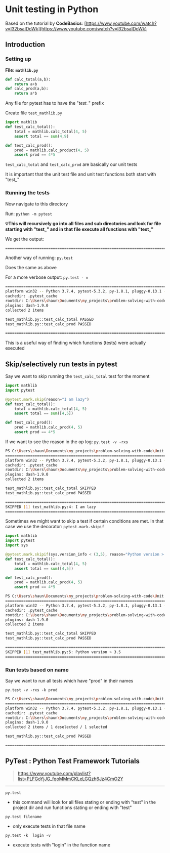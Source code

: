 # Unit testing in Python

Based on the tutorial by **CodeBasics**: [https://www.youtube.com/watch?v=l32bsaIDoWk](https://www.youtube.com/watch?v=l32bsaIDoWk)

## Introduction

### Setting up

**File: `mathlib.py`**

```python
def calc_total(a,b):
    return a+b
def calc_prod(a,b):
    return a*b
```

Any file for pytest has to have the "*test_*" prefix

Create file `test_mathlib.py`

```python
import mathlib
def test_calc_total():
    total = mathlib.calc_total(4, 5)
    assert total == sum(4,9)

def test_calc_prod():
    prod = mathlib.calc_product(4, 5)
    assert prod == 4*5
```

`test_calc_total` and `test_calc_prod` are basically our unit tests

It is important that the unit test file and unit test functions both start with "test_"

### Running the tests

Now navigate to this directory

Run: `python -m pytest`

**💡This will recursively go into all files and sub directories and look for file starting with "test_" and in that file execute all functions with "test_"**

We get the output:

```bash
====================================================================================== 2 passed in 0.93s ======================================================================================
```

Another way of running: `py.test`

Does the same as above

For a more verbose output: `py.test - v`

```bash
===================================================================================== test session starts ===================================================================================== 
platform win32 -- Python 3.7.4, pytest-5.3.2, py-1.8.1, pluggy-0.13.1 -- c:\users\shaun\appdata\local\programs\python\python37\python.exe
cachedir: .pytest_cache
rootdir: C:\Users\shaun\Documents\my_projects\problem-solving-with-code\Unit testing in Python
plugins: dash-1.9.0
collected 2 items                                                                                                                                                                               

test_mathlib.py::test_calc_total PASSED                                                                                                                                                  [ 50%] 
test_mathlib.py::test_calc_prod PASSED                                                                                                                                                   [100%] 

====================================================================================== 2 passed in 1.89s ======================================================================================
```

This is a useful way of finding which functions (tests) were actually executed

## Skip/selectively run tests in pytest

Say we want to skip running the `test_calc_total` test for the moment

```python
import mathlib
import pytest

@pytest.mark.skip(reason="I am lazy")
def test_calc_total():
    total = mathlib.calc_total(4, 5)
    assert total == sum([4,5])

def test_calc_prod():
    prod = mathlib.calc_prod(4, 5)
    assert prod == 4*5
```

If we want to see the reason in the op log: `py.test -v -rxs`

```bash
PS C:\Users\shaun\Documents\my_projects\problem-solving-with-code\Unit testing in Python> py.test -v -rxs
===================================================================================== test session starts ===================================================================================== 
platform win32 -- Python 3.7.4, pytest-5.3.2, py-1.8.1, pluggy-0.13.1 -- c:\users\shaun\appdata\local\programs\python\python37\python.exe
cachedir: .pytest_cache
rootdir: C:\Users\shaun\Documents\my_projects\problem-solving-with-code\Unit testing in Python
plugins: dash-1.9.0
collected 2 items                                                                                                                                                                               

test_mathlib.py::test_calc_total SKIPPED                                                                                                                                                 [ 50%] 
test_mathlib.py::test_calc_prod PASSED                                                                                                                                                   [100%] 

=================================================================================== short test summary info =================================================================================== 
SKIPPED [1] test_mathlib.py:4: I am lazy
================================================================================ 1 passed, 1 skipped in 2.07s =================================================================================
```

Sometimes we might want to skip a test if certain conditions are met. In that case we use the decorator: `pytest.mark.skipif`

```python
import mathlib
import pytest
import sys

@pytest.mark.skipif(sys.version_info < (3,5), reason="Python version > 3.5")
def test_calc_total():
    total = mathlib.calc_total(4, 5)
    assert total == sum([4,5])

def test_calc_prod():
    prod = mathlib.calc_prod(4, 5)
    assert prod == 4*5
```

```bash
PS C:\Users\shaun\Documents\my_projects\problem-solving-with-code\Unit testing in Python> py.test -v -rxs
===================================================================================== test session starts ===================================================================================== 
platform win32 -- Python 3.7.4, pytest-5.3.2, py-1.8.1, pluggy-0.13.1 -- c:\users\shaun\appdata\local\programs\python\python37\python.exe
cachedir: .pytest_cache
rootdir: C:\Users\shaun\Documents\my_projects\problem-solving-with-code\Unit testing in Python
plugins: dash-1.9.0
collected 2 items                                                                                                                                                                               

test_mathlib.py::test_calc_total SKIPPED                                                                                                                                                 [ 50%] 
test_mathlib.py::test_calc_prod PASSED                                                                                                                                                   [100%] 

=================================================================================== short test summary info =================================================================================== 
SKIPPED [1] test_mathlib.py:5: Python version > 3.5
================================================================================ 1 passed, 1 skipped in 1.90s =================================================================================
```

### Run tests based on name

Say we want to run all tests which have "prod" in their names

`py.test -v -rxs -k prod`

```bash
PS C:\Users\shaun\Documents\my_projects\problem-solving-with-code\Unit testing in Python>  py.test -v -rxs -k prod
===================================================================================== test session starts ===================================================================================== 
platform win32 -- Python 3.7.4, pytest-5.3.2, py-1.8.1, pluggy-0.13.1 -- c:\users\shaun\appdata\local\programs\python\python37\python.exe
cachedir: .pytest_cache
rootdir: C:\Users\shaun\Documents\my_projects\problem-solving-with-code\Unit testing in Python
plugins: dash-1.9.0
collected 2 items / 1 deselected / 1 selected                                                                                                                                                   

test_mathlib.py::test_calc_prod PASSED                                                                                                                                                   [100%] 

=============================================================================== 1 passed, 1 deselected in 1.32s ===============================================================================
```


## PyTest : Python Test Framework Tutorials

> https://www.youtube.com/playlist?list=PLFGoYjJG_fqoMMmCKLeLGQzh6Jz4CmO2Y

---


`py.test`

- this command will look for all files stating or ending with "test" in the project dir and run functions stating or ending with "test"

`py.test filename` 

- only execute tests in that file name

`py.test -k  login -v`

- execute tests with "login" in the function name